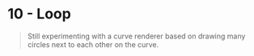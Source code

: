# 10 - Loop

> Still experimenting with a curve renderer based on drawing many circles next to each other on the curve.
